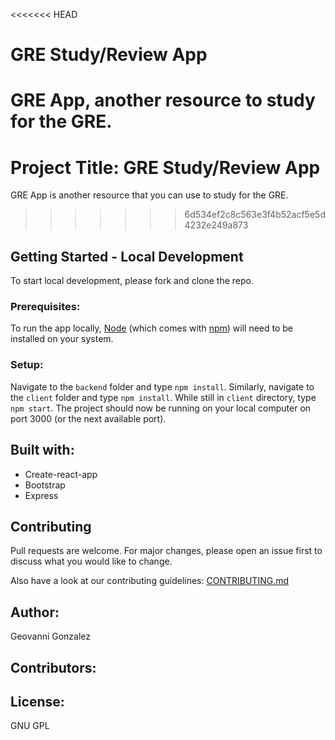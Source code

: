 <<<<<<< HEAD
# GRE Study/Review App
GRE App, another resource to study for the GRE.
=======
# Project Title: GRE Study/Review App
GRE App is another resource that you can use to study for the GRE.
>>>>>>> 6d534ef2c8c563e3f4b52acf5e5d4232e249a873

## Getting Started - Local Development
To start local development, please fork and clone the repo.

### Prerequisites:
To run the app locally, [Node](https://nodejs.org/en/download/) (which comes with [npm](https://www.npmjs.com/)) will need to be installed on your system.

### Setup:
Navigate to the `backend` folder and type `npm install`. Similarly, navigate to the `client` folder and type `npm install`. While still in `client` directory, type `npm start`. The project should now be running on your local computer on port 3000 (or the next available port).

## Built with:
- Create-react-app
- Bootstrap
- Express

## Contributing
Pull requests are welcome. For major changes, please open an issue first to discuss what you would like to change.

Also have a look at our contributing guidelines: [CONTRIBUTING.md](CONTRIBUTING.md)

## Author:
Geovanni Gonzalez

## Contributors:

## License:
GNU GPL

